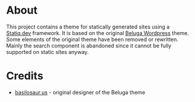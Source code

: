 # About
This project contains a theme for statically generated sites using a [Statiq.dev](https://statiq.dev) framework. It is based on the
original [Beluga Wordpress](https://wordpress.org/themes/beluga/) theme. Some elements of the original theme have been
removed or rewritten. Mainly the search component is abandoned since it cannot be fully supported on static sites anyway.

# Credits
* [basilosaur.us](https://basilosaur.us) - original designer of the Beluga theme
